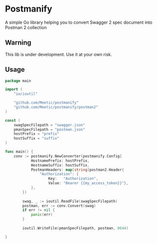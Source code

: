 # Postmanify

A simple Go library helping you to convert Swagger 2 spec document into Postman 2 collection

## Warning

This lib is under development. Use it at your own risk.

## Usage

```go
package main

import (
	"io/ioutil"

	"github.com/Meetic/postmanify"
	"github.com/Meetic/postmanify/postman2"
)

const (
	swagSpecFilepath = "swagger.json"
	pmanSpecFilepath = "postman.json"
	hostPrefix = "prefix"
	hostSuffix = "suffix"
)

func main() {
	conv := postmanify.NewConverter(postmanify.Config{
    		HostnamePrefix: hostPrefix,
    		HostnameSuffix: hostSuffix,
    		PostmanHeaders: map[string]postman2.Header{
    			"Authorization": {
    				Key:   "Authorization",
    				Value: "Bearer {{my_access_token}}"},
    		},
    	})
    
    	swag, _ := ioutil.ReadFile(swagSpecFilepath)
    	postman, err := conv.Convert(swag)
    	if err != nil {
    		panic(err)
    	}
    
    	ioutil.WriteFile(pmanSpecFilepath, postman, 0644)

}
```
